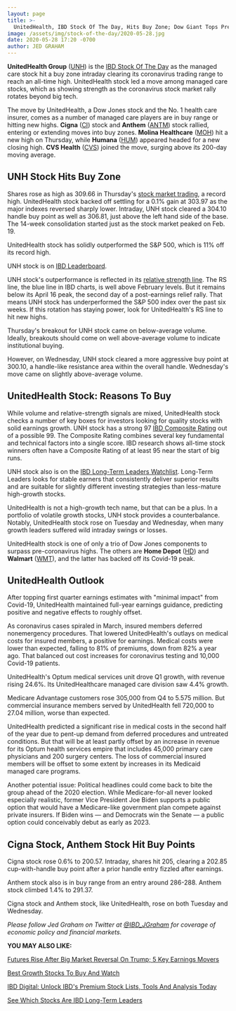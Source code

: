 ```yaml
---
layout: page
title: >-
  UnitedHealth, IBD Stock Of The Day, Hits Buy Zone; Dow Giant Tops Pre-Coronavirus Peak
image: /assets/img/stock-of-the-day/2020-05-28.jpg
date: 2020-05-28 17:20 -0700
author: JED GRAHAM
---
```







**UnitedHealth Group** ([UNH](https://research.investors.com/quote.aspx?symbol=UNH)) is the [IBD Stock Of The Day](https://www.investors.com/research/ibd-stock-of-the-day/) as the managed care stock hit a buy zone intraday clearing its coronavirus trading range to reach an all-time high. UnitedHealth stock led a move among managed care stocks, which as showing strength as the coronavirus stock market rally rotates beyond big tech.




The move by UnitedHealth, a Dow Jones stock and the No. 1 health care insurer, comes as a number of managed care players are in buy range or hitting new highs. **Cigna** ([CI](https://research.investors.com/quote.aspx?symbol=CI)) stock and **Anthem** ([ANTM](https://research.investors.com/quote.aspx?symbol=ANTM)) stock rallied, entering or extending moves into buy zones. **Molina Healthcare** ([MOH](https://research.investors.com/quote.aspx?symbol=MOH)) hit a new high on Thursday, while **Humana** ([HUM](https://research.investors.com/quote.aspx?symbol=HUM)) appeared headed for a new closing high. **CVS Health** ([CVS](https://research.investors.com/quote.aspx?symbol=CVS)) joined the move, surging above its 200-day moving average.


UNH Stock Hits Buy Zone
-----------------------


Shares rose as high as 309.66 in Thursday's [stock market trading](https://www.investors.com/market-trend/stock-market-today/stock-market-today-market-trends-best-stocks-buy-watch/), a record high. UnitedHealth stock backed off settling for a 0.1% gain at 303.97 as the major indexes reversed sharply lower. Intraday, UNH stock cleared a 304.10 handle buy point as well as 306.81, just above the left hand side of the base. The 14-week consolidation started just as the stock market peaked on Feb. 19.


UnitedHealth stock has solidly outperformed the S&P 500, which is 11% off its record high.


UNH stock is on [IBD Leaderboard](https://leaderboard.investors.com/#/leaders/leadersnearabuypoint).


UNH stock's outperformance is reflected in its [relative strength line](https://www.investors.com/how-to-invest/investors-corner/a-stock-breakout-specialty-tool-the-relative-strength-line/). The RS line, the blue line in IBD charts, is well above February levels. But it remains below its April 16 peak, the second day of a post-earnings relief rally. That means UNH stock has underperformed the S&P 500 index over the past six weeks. If this rotation has staying power, look for UnitedHealth's RS line to hit new highs.


Thursday's breakout for UNH stock came on below-average volume. Ideally, breakouts should come on well above-average volume to indicate institutional buying.


However, on Wednesday, UNH stock cleared a more aggressive buy point at 300.10, a handle-like resistance area within the overall handle. Wednesday's move came on slightly above-average volume.


UnitedHealth Stock: Reasons To Buy
----------------------------------


While volume and relative-strength signals are mixed, UnitedHealth stock checks a number of key boxes for investors looking for quality stocks with solid earnings growth. UNH stock has a strong 97 [IBD Composite Rating](https://www.investors.com/how-to-invest/investors-corner/how-to-research-growth-stocks/) out of a possible 99. The Composite Rating combines several key fundamental and technical factors into a single score. IBD research shows all-time stock winners often have a Composite Rating of at least 95 near the start of big runs.


UNH stock also is on the [IBD Long-Term Leaders Watchlist](https://www.investors.com/research/ibd-long-term-leaders-screen/). Long-Term Leaders looks for stable earners that consistently deliver superior results and are suitable for slightly different investing strategies than less-mature high-growth stocks.


UnitedHealth is not a high-growth tech name, but that can be a plus. In a portfolio of volatile growth stocks, UNH stock provides a counterbalance. Notably, UnitedHealth stock rose on Tuesday and Wednesday, when many growth leaders suffered wild intraday swings or losses.


UnitedHealth stock is one of only a trio of Dow Jones components to surpass pre-coronavirus highs. The others are **Home Depot** ([HD](https://research.investors.com/quote.aspx?symbol=HD)) and **Walmart** ([WMT](https://research.investors.com/quote.aspx?symbol=WMT)), and the latter has backed off its Covid-19 peak.


UnitedHealth Outlook
--------------------


After topping first quarter earnings estimates with "minimal impact" from Covid-19, UnitedHealth maintained full-year earnings guidance, predicting positive and negative effects to roughly offset.


As coronavirus cases spiraled in March, insured members deferred nonemergency procedures. That lowered UnitedHealth's outlays on medical costs for insured members, a positive for earnings. Medical costs were lower than expected, falling to 81% of premiums, down from 82% a year ago. That balanced out cost increases for coronavirus testing and 10,000 Covid-19 patients.


UnitedHealth's Optum medical services unit drove Q1 growth, with revenue rising 24.6%. Its UnitedHealthcare managed care division saw 4.4% growth.


Medicare Advantage customers rose 305,000 from Q4 to 5.575 million. But commercial insurance members served by UnitedHealth fell 720,000 to 27.04 million, worse than expected.


UnitedHealth predicted a significant rise in medical costs in the second half of the year due to pent-up demand from deferred procedures and untreated conditions. But that will be at least partly offset by an increase in revenue for its Optum health services empire that includes 45,000 primary care physicians and 200 surgery centers. The loss of commercial insured members will be offset to some extent by increases in its Medicaid managed care programs.


Another potential issue: Political headlines could come back to bite the group ahead of the 2020 election. While Medicare-for-all never looked especially realistic, former Vice President Joe Biden supports a public option that would have a Medicare-like government plan compete against private insurers. If Biden wins — and Democrats win the Senate — a public option could conceivably debut as early as 2023.


Cigna Stock, Anthem Stock Hit Buy Points
----------------------------------------


Cigna stock rose 0.6% to 200.57. Intraday, shares hit 205, clearing a 202.85 cup-with-handle buy point after a prior handle entry fizzled after earnings.


Anthem stock also is in buy range from an entry around 286-288. Anthem stock climbed 1.4% to 291.37.


Cigna stock and Anthem stock, like UnitedHealth, rose on both Tuesday and Wednesday.


*Please follow Jed Graham on Twitter at [@IBD\_JGraham](https://twitter.com/ibd_jgraham) for coverage of economic policy and financial markets.*


**YOU MAY ALSO LIKE:**


[Futures Rise After Big Market Reversal On Trump; 5 Key Earnings Movers](https://www.investors.com/market-trend/stock-market-today/dow-jones-futures-trump-china-news-hits-coronavirus-stock-market-rally-salesforce-zscaler-facebook/)


[Best Growth Stocks To Buy And Watch](https://www.investors.com/stock-lists/best-growth-stocks-buy-watch-ibd-stock-lists/)


[IBD Digital: Unlock IBD's Premium Stock Lists, Tools And Analysis Today](https://www.investors.com/product/ibd-digital/?artProdLink=IBD_Digital)


[See Which Stocks Are IBD Long-Term Leaders](https://www.investors.com/research/ibd-long-term-leaders-screen)




